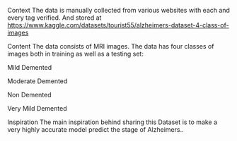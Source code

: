 
Context
The data is manually collected from various websites with each and every tag verified. And stored at https://www.kaggle.com/datasets/tourist55/alzheimers-dataset-4-class-of-images

Content
The data consists of MRI images. The data has four classes of images both in training as well as a testing set:

Mild Demented

Moderate Demented

Non Demented

Very Mild Demented

Inspiration
The main inspiration behind sharing this Dataset is to make a very highly accurate model predict the stage of Alzheimers..